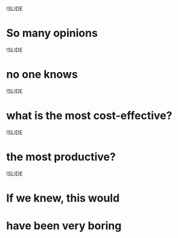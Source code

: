 !SLIDE
# So many opinions

!SLIDE
# no one knows

!SLIDE
# what is the most cost-effective?

!SLIDE
# the most productive?

!SLIDE
# If we knew, this would 
# have been very boring

